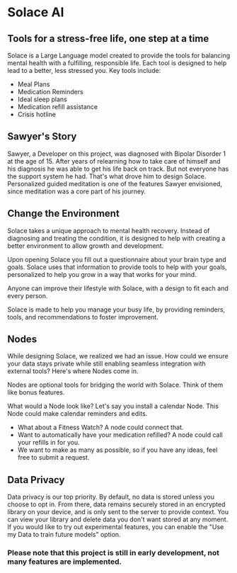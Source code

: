 # Solace AI

## Tools for a stress-free life, one step at a time

Solace is a Large Language model created to provide the tools for balancing mental health with a fulfilling, responsible life. Each tool is designed to help lead to a better, less stressed you.
Key tools include:

- Meal Plans
- Medication Reminders
- Ideal sleep plans
- Medication refill assistance
- Crisis hotline

## Sawyer's Story

Sawyer, a Developer on this project, was diagnosed with Bipolar Disorder 1 at the age of 15. After years of relearning how to take care of himself and his diagnosis he was able to get his life back on track. But not everyone has the support system he had. That's what drove him to design Solace. Personalized guided meditation is one of the features Sawyer envisioned, since meditation was a core part of his journey.

## Change the Environment

Solace takes a unique approach to mental health recovery. Instead of diagnosing and treating the condition, it is designed to help with creating a better environment to allow growth and development.

Upon opening Solace you fill out a questionnaire about your brain type and goals. Solace uses that information to provide tools to help with your goals, personalized to help you grow in a way that works for your mind.

Anyone can improve their lifestyle with Solace, with a design to fit each and every person.

Solace is made to help you manage your busy life, by providing reminders, tools, and recommendations to foster improvement.

## Nodes

While designing Solace, we realized we had an issue. How could we ensure your data stays private while still enabling seamless integration with external tools? Here's where Nodes come in.

Nodes are optional tools for bridging the world with Solace. Think of them like bonus features.

What would a Node look like?
Let's say you install a calendar Node. This Node could make calendar reminders and edits.

- What about a Fitness Watch? A node could connect that.
- Want to automatically have your medication refilled? A node could call your refills in for you.
- We want to make as many as possible, so if you have any ideas, feel free to submit a request.

## Data Privacy

Data privacy is our top priority. By default, no data is stored unless you choose to opt in. From there, data remains securely stored in an encrypted library on your device, and is only sent to the server to provide context. You can view your library and delete data you don't want stored at any moment. If you would like to try out experimental features, you can enable the "Use my Data to train future models" option.

### Please note that this project is still in early development, not many features are implemented.
